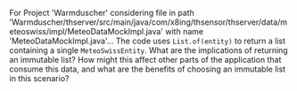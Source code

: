 For Project 'Warmduscher' considering file in path 'Warmduscher/thserver/src/main/java/com/x8ing/thsensor/thserver/data/meteoswiss/impl/MeteoDataMockImpl.java' with name 'MeteoDataMockImpl.java'... 
The code uses `List.of(entity)` to return a list containing a single `MeteoSwissEntity`. What are the implications of returning an immutable list? How might this affect other parts of the application that consume this data, and what are the benefits of choosing an immutable list in this scenario?